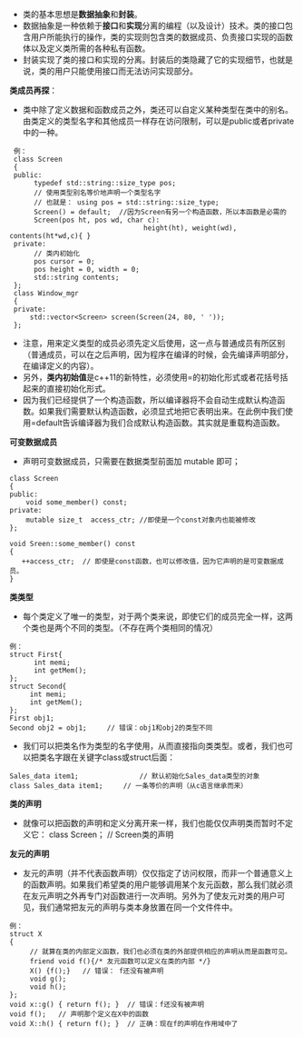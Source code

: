 
 - 类的基本思想是**数据抽象**和**封装**。
 - 数据抽象是一种依赖于**接口**和**实现**分离的编程（以及设计）技术。类的接口包含用户所能执行的操作，类的实现则包含类的数据成员、负责接口实现的函数体以及定义类所需的各种私有函数。
 - 封装实现了类的接口和实现的分离。封装后的类隐藏了它的实现细节，也就是说，类的用户只能使用接口而无法访问实现部分。

**类成员再探**：
 - 类中除了定义数据和函数成员之外，类还可以自定义某种类型在类中的别名。由类定义的类型名字和其他成员一样存在访问限制，可以是public或者private中的一种。

```
 例：
 class Screen
 {
 public:
      typedef std::string::size_type pos;
      // 使用类型别名等价地声明一个类型名字
      // 也就是： using pos = std::string::size_type;
      Screen() = default;  //因为Screen有另一个构造函数，所以本函数是必需的
      Screen(pos ht, pos wd, char c): 
                                 height(ht), weight(wd), contents(ht*wd,c){ }
 private:
      // 类内初始化
      pos cursor = 0;
      pos height = 0, width = 0;
      std::string contents;
 };
 class Window_mgr
 {
 private:
     std::vector<Screen> screen(Screen(24, 80, ' '));
 };
```

 - 注意，用来定义类型的成员必须先定义后使用，这一点与普通成员有所区别（普通成员，可以在之后声明，因为程序在编译的时候，会先编译声明部分，在编译定义的内容）。  
 - 另外，**类内初始值**是c++11的新特性，必须使用=的初始化形式或者花括号括起来的直接初始化形式。
 - 因为我们已经提供了一个构造函数，所以编译器将不会自动生成默认构造函数。如果我们需要默认构造函数，必须显式地把它表明出来。在此例中我们使用=default告诉编译器为我们合成默认构造函数。其实就是重载构造函数。

**可变数据成员**

 - 声明可变数据成员，只需要在数据类型前面加 mutable 即可；

```
class Screen
{
public:
    void some_member() const;
private:
    mutable size_t  access_ctr; //即使是一个const对象内也能被修改
};

void Sreen::some_member() const
{
   ++access_ctr;  // 即使是const函数，也可以修改值，因为它声明的是可变数据成员。
}
```

**类类型**

 - 每个类定义了唯一的类型，对于两个类来说，即使它们的成员完全一样，这两个类也是两个不同的类型。（不存在两个类相同的情况）

```
例：
struct First{
      int memi;
      int getMem();
};
struct Second{
     int memi;
     int getMem();
};
First obj1;
Second obj2 = obj1;     // 错误：obj1和obj2的类型不同
```

 - 我们可以把类名作为类型的名字使用，从而直接指向类类型。或者，我们也可以把类名字跟在关键字class或struct后面：

```
Sales_data item1;               // 默认初始化Sales_data类型的对象
class Sales_data item1;     // 一条等价的声明（从c语言继承而来）
```
**类的声明**

 - 就像可以把函数的声明和定义分离开来一样，我们也能仅仅声明类而暂时不定义它：
 class Screen；       // Screen类的声明

**友元的声明**

 - 友元的声明（并不代表函数声明）仅仅指定了访问权限，而非一个普通意义上的函数声明。如果我们希望类的用户能够调用某个友元函数，那么我们就必须在友元声明之外再专门对函数进行一次声明。另外为了使友元对类的用户可见，我们通常把友元的声明与类本身放置在同一个文件件中。

```
例：
struct X
{ 
     // 就算在类的内部定义函数，我们也必须在类的外部提供相应的声明从而是函数可见。
     friend void f(){/* 友元函数可以定义在类的内部 */}
     X() {f();}   // 错误： f还没有被声明
     void g();
     void h();
};
void x::g() { return f(); }  // 错误：f还没有被声明
void f();   // 声明那个定义在X中的函数
void X::h() { return f(); }  // 正确：现在f的声明在作用域中了
```